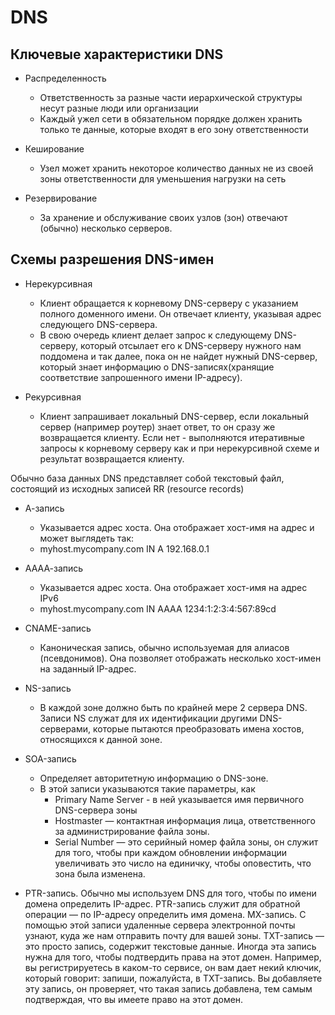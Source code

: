 # DNS

## Ключевые характеристики DNS

- Распределенность
  - Ответственность за разные части иерархической структуры несут разные люди или организации
  - Каждый ужел сети в обязательном порядке должен хранить только те данные, которые входят в его зону ответственности

- Кеширование
  - Узел может хранить некоторое количество данных не из своей зоны ответственности для уменьшения нагрузки на сеть
  
- Резервирование
  - За хранение и обслуживание своих узлов (зон) отвечают (обычно) несколько серверов.
  
## Схемы разрешения DNS-имен

- Нерекурсивная
  - Клиент обращается к корневому DNS-серверу с указанием полного доменного имени. Он отвечает клиенту, указывая адрес следующего DNS-сервера. 
  - В свою очередь клиент делает запрос к следующему DNS-серверу, который отсылает его к DNS-серверу нужного нам поддомена и так далее,
пока он не найдет нужный DNS-сервер, который знает информацию о DNS-записях(хранящие соответствие запрошенного имени IP-адресу). 

- Рекурсивная
  - Клиент запрашивает локальный DNS-сервер, если локальный сервер (например роутер) знает ответ, то он сразу же возвращается клиенту. Если нет - выполняются итеративные запросы к корневому серверу как и при нерекурсивной схеме и результат возвращается клиенту.
  
Обычно база данных DNS представляет собой текстовый файл, состоящий из исходных записей RR (resource records)
- А-запись
  - Указывается адрес хоста. Она отображает хост-имя на адрес и может выглядеть так:
  - myhost.mycompany.com IN A 192.168.0.1
  
- АААА-запись
  - Указывается адрес хоста. Она отображает хост-имя на адрес IPv6
  - myhost.mycompany.com IN AAAA 1234:1:2:3:4:567:89cd
  
- CNAME-запись
  - Каноническая запись, обычно используемая для алиасов (псевдонимов). Она позволяет отображать несколько хост-имен на заданный IP-адрес.
  
- NS-запись
  - В каждой зоне должно быть по крайней мере 2 сервера DNS. Записи NS служат для их идентификации другими DNS-серверами, которые пытаются преобразовать имена хостов, относящихся к данной зоне.

- SOA-запись
  - Определяет авторитетную информацию о DNS-зоне.
  - В этой записи указываются такие параметры, как 
    - Primary Name Server - в ней указывается имя первичного DNS-сервера зоны
    - Hostmaster — контактная информация лица, ответственного за администрирование файла зоны.
    - Serial Number — это серийный номер файла зоны, он служит для того, чтобы при каждом обновлении информации увеличивать это число на единичку, чтобы оповестить, что зона была изменена.
    
- PTR-запись.
Обычно мы используем DNS для того, чтобы по имени домена определить IP-адрес.
PTR-запись служит для обратной операции — по IP-адресу определить имя домена.
MX-запись.
С помощью этой записи удаленные сервера электронной почты узнают,
куда же нам отправить почту для вашей зоны.
TXT-запись — это просто запись, содержит текстовые данные.
Иногда эта запись нужна для того, чтобы подтвердить права на этот домен.
Например, вы регистрируетесь в каком-то сервисе, он вам дает некий ключик,
который говорит: запиши, пожалуйста, в TXT-запись.
Вы добавляете эту запись, он проверяет, что такая запись добавлена,
тем самым подтверждая, что вы имеете право на этот домен. 
